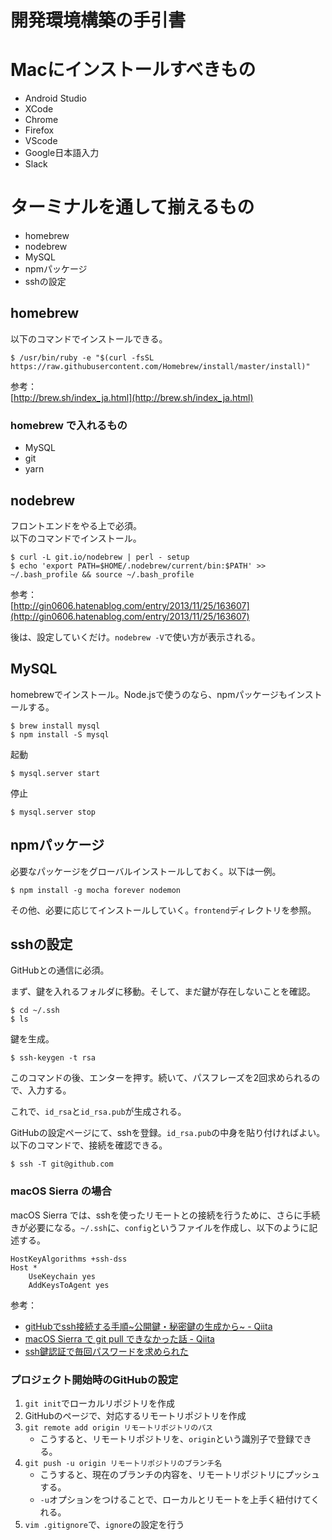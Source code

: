 # 開発環境構築の手引書

# Macにインストールすべきもの

- Android Studio
- XCode
- Chrome
- Firefox
- VScode
- Google日本語入力
- Slack

# ターミナルを通して揃えるもの

- homebrew
- nodebrew
- MySQL
- npmパッケージ
- sshの設定


## homebrew

以下のコマンドでインストールできる。

```
$ /usr/bin/ruby -e "$(curl -fsSL https://raw.githubusercontent.com/Homebrew/install/master/install)"
```

参考：  
[http://brew.sh/index_ja.html](http://brew.sh/index_ja.html)

### homebrew で入れるもの

- MySQL
- git
- yarn


## nodebrew

フロントエンドをやる上で必須。  
以下のコマンドでインストール。

```
$ curl -L git.io/nodebrew | perl - setup
$ echo 'export PATH=$HOME/.nodebrew/current/bin:$PATH' >> ~/.bash_profile && source ~/.bash_profile
```

参考：  
[http://gin0606.hatenablog.com/entry/2013/11/25/163607](http://gin0606.hatenablog.com/entry/2013/11/25/163607)

後は、設定していくだけ。```nodebrew -V```で使い方が表示される。


## MySQL

homebrewでインストール。Node.jsで使うのなら、npmパッケージもインストールする。

```
$ brew install mysql
$ npm install -S mysql
```

起動
```
$ mysql.server start
```

停止
```
$ mysql.server stop
```

## npmパッケージ

必要なパッケージをグローバルインストールしておく。以下は一例。

```
$ npm install -g mocha forever nodemon
```

その他、必要に応じてインストールしていく。```frontend```ディレクトリを参照。


## sshの設定

GitHubとの通信に必須。

まず、鍵を入れるフォルダに移動。そして、まだ鍵が存在しないことを確認。

```
$ cd ~/.ssh
$ ls
```

鍵を生成。

```
$ ssh-keygen -t rsa
```

このコマンドの後、エンターを押す。続いて、パスフレーズを2回求められるので、入力する。

これで、```id_rsa```と```id_rsa.pub```が生成される。

GitHubの設定ページにて、sshを登録。```id_rsa.pub```の中身を貼り付ければよい。  
以下のコマンドで、接続を確認できる。

```
$ ssh -T git@github.com
```

### macOS Sierra の場合

macOS Sierra では、sshを使ったリモートとの接続を行うために、さらに手続きが必要になる。```~/.ssh```に、```config```というファイルを作成し、以下のように記述する。

```
HostKeyAlgorithms +ssh-dss
Host *  
    UseKeychain yes
    AddKeysToAgent yes
```

参考：

- [gitHubでssh接続する手順~公開鍵・秘密鍵の生成から~ - Qiita](http://qiita.com/shizuma/items/2b2f873a0034839e47ce)
- [macOS Sierra で git pull できなかった話 - Qiita](http://qiita.com/totem2048/items/ec9d104a486e7a7f6243)
- [ssh鍵認証で毎回パスワードを求められた](http://blog.ikenie3.org/xibhuairunorokaraizu/)

### プロジェクト開始時のGitHubの設定

1. ```git init```でローカルリポジトリを作成
1. GitHubのページで、対応するリモートリポジトリを作成
1. ```git remote add origin リモートリポジトリのパス```
	- こうすると、リモートリポジトリを、```origin```という識別子で登録できる。
1. ```git push -u origin リモートリポジトリのブランチ名```
	- こうすると、現在のブランチの内容を、リモートリポジトリにプッシュする。
	- ```-u```オプションをつけることで、ローカルとリモートを上手く紐付けてくれる。
1. ```vim .gitignore```で、```ignore```の設定を行う


